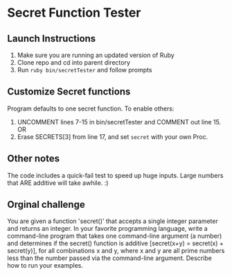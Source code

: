 # Secret Function Tester

## Launch Instructions

1. Make sure you are running an updated version of Ruby
2. Clone repo and cd into parent directory
3. Run `ruby bin/secretTester` and follow prompts

## Customize Secret functions

Program defaults to one secret function. To enable others:

1. UNCOMMENT lines 7-15 in bin/secretTester and COMMENT out line 15.
OR
2. Erase SECRETS[3] from line 17, and set `secret` with your own Proc.

## Other notes

The code includes a quick-fail test to speed up huge inputs. Large numbers that ARE additive will take awhile. :)

## Orginal challenge

You are given a function 'secret()' that accepts a single integer parameter and returns an integer. In your favorite programming language, write a command-line program that takes one command-line argument (a number) and determines if the secret() function is additive [secret(x+y) = secret(x) + secret(y)], for all combinations x and y, where x and y are all prime numbers less than the number passed via the command-line argument.  Describe how to run your examples.

